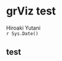 # grViz test
Hiroaki Yutani  
`r Sys.Date()`  

## test

<!--html_preserve--><div id="htmlwidget-5259" style="width:768px;height:576px;" class="grViz"></div>
<script type="application/json" data-for="htmlwidget-5259">{"x":{"diagram":"digraph {A;}","config":{"engine":"dot","options":null}},"evals":[]}</script><!--/html_preserve-->
